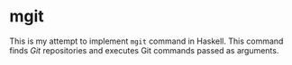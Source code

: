 # mgit

This is my attempt to implement `mgit` command in Haskell. This command finds *Git* repositories and executes Git commands passed as arguments. 
